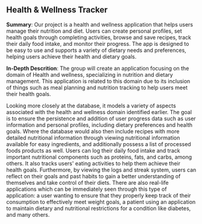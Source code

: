 ## Health & Wellness Tracker
**Summary**: 
Our project is a health and wellness application that helps users manage their nutrition and diet. Users can create personal profiles, set health goals through completing activities, browse and save recipes, track their daily food intake, and monitor their progress. The app is designed to be easy to use and supports a variety of dietary needs and preferences, helping users achieve their health and dietary goals.

**In-Depth Descrition**:
The group will create an application focusing on the domain of Health and wellness, specializing in nutrition and dietary management. This application is related to this domain due to its inclusion of things such as meal planning and nutrition tracking to help users meet their health goals.

Looking more closely at the database, it models a variety of aspects associated with the health and wellness domain identified earlier. The goal is to ensure the persistence and addition of user progress data such as user information and personal profiles, including dietary preferences and health goals. Where the database would also then include recipes with more detailed nutritional information through viewing nutritional information available for easy ingredients, and additionally possess a list of processed foods products as well. Users can log their daily food intake and track important nutritional components such as proteins, fats, and carbs, among others. It also tracks users' eating activities to help them achieve their health goals. Furthermore, by viewing the logs and streak system, users can reflect on their goals and past habits to gain a better understanding of themselves and take control of their diets. There are also real-life applications which can be immediately seen through this type of application: a user wanting to ensure that they properly keep track of their consumption to effectively meet weight goals, a patient using an application to maintain dietary and nutritional restrictions for a condition like diabetes, and many others.
